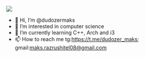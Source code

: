 ![](https://www.codewars.com/users/dudozer_mask/badges/large)
- 👋 Hi, I’m @dudozermaks
- 👀 I’m interested in computer science
- 🌱 I’m currently learning C++, Arch and i3
- 📫 How to reach me tg:https://t.me/dudozer_maks; gmail:maks.razrushitel08@gmail.com

<!---
dudozermaks/dudozermaks is a ✨ special ✨ repository because its `README.md` (this file) appears on your GitHub profile.
You can click the Preview link to take a look at your changes.
--->
